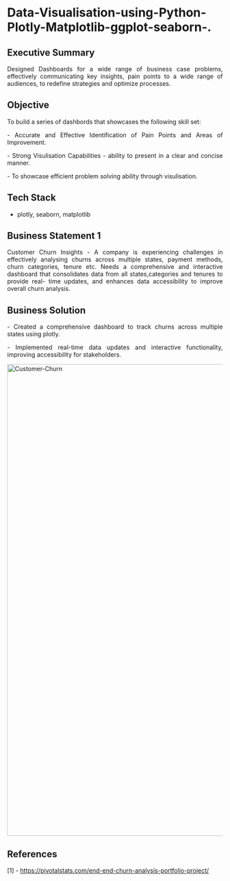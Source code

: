 # Data-Visualisation-using-Python-Plotly-Matplotlib-ggplot-seaborn-.

<h2 align="left">Executive Summary</h2>

<p align="justify">Designed Dashboards for a wide range of business case problems, effectively communicating key insights, pain points to a wide range of audiences, to redefine strategies and optimize processes.</p>

<h2 align = "left">Objective</h2>

<p align="justify"> To build a series of dashbords that showcases the following skill set:</p>
  <p align="justify"> - Accurate and Effective Identification of Pain Points and Areas of Improvement.</p>
  <p align="justify"> - Strong Visulisation Capabilities - ability to present in a clear and concise manner.</p>
  <p align="justify"> - To showcase efficient problem solving ability through visulisation.</p>

<h2 align="left">Tech Stack</h2>

  - plotly, seaborn, matplotlib

<h2 align="left">Business Statement 1</h2>

<p align="justify"> Customer Churn Insights - A company is experiencing challenges in effectively analysing churns across multiple states, payment methods, churn categories, tenure etc. Needs a comprehensive and interactive dashboard that consolidates data from all states,categories and tenures to  provide real- time updates, and enhances data accessibility to improve overall churn analysis.</p>

<h2 align="left">Business Solution</h2>

<p align="justify">- Created a comprehensive dashboard to track churns across multiple
states using plotly.</p>

<p align="justify">- Implemented real-time data updates and interactive functionality, improving
accessibility for stakeholders.</p>

<img width="1100" alt="Customer-Churn" src="https://github.com/user-attachments/assets/06b1aa82-3a07-42f8-8e2f-1cd9e36cce67">
  
<h2 align="left">References</h2>

[1] - https://pivotalstats.com/end-end-churn-analysis-portfolio-project/
